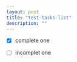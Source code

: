 ```yaml
---
layout: post
title: "test-tasks-list"
description: ""
---
```


- [x] complete one

- [ ] incomplet one
